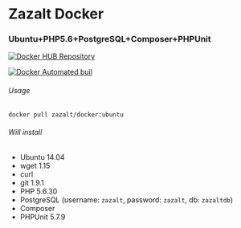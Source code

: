 # Zazalt Docker

### Ubuntu+PHP5.6+PostgreSQL+Composer+PHPUnit

[![Docker HUB Repository](http://dockeri.co/image/zazalt/docker)](https://hub.docker.com/r/zazalt/docker/)

[![Docker Automated buil](https://img.shields.io/docker/automated/jrottenberg/ffmpeg.svg)](https://hub.docker.com/r/zazalt/docker/)

###### Usage

`docker pull zazalt/docker:ubuntu`

###### Will install
* Ubuntu 14.04
* wget 1.15
* curl
* git 1.9.1
* PHP 5.6.30
* PostgreSQL (username: `zazalt`, password: `zazalt`, db: `zazaltdb`)
* Composer
* PHPUnit 5.7.9
